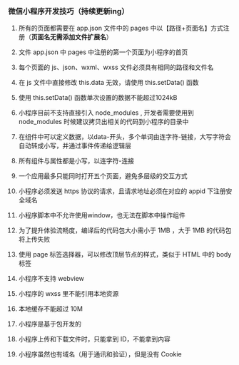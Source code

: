 ### 微信小程序开发技巧（持续更新ing）

1. 所有的页面都需要在 app.json 文件中的 pages 中以【路径+页面名】方式注册（**页面名无需添加文件扩展名**）

2. 文件 app.json 中 pages 中注册的第一个页面为小程序的首页

3. 每个页面的 js、json、wxml、wxss 文件必须具有相同的路径和文件名

4. 在 js 文件中直接修改 this.data 无效，请使用 this.setData() 函数

5. 使用 this.setData() 函数单次设置的数据不能超过1024kB

6. 小程序目前不支持直接引入 node_modules , 开发者需要使用到 node_modules 时候建议拷贝出相关的代码到小程序的目录中

7. 在组件中可以定义数据，以data-开头，多个单词由连字符-链接，大写字符会自动转成小写，并通过事件传递给逻辑层

8. 所有组件与属性都是小写，以连字符-连接 

9. 一个应用最多只能同时打开五个页面，避免多层级的交互方式

10. 小程序必须发送 https 协议的请求，且请求地址必须在对应的 appid 下注册安全域名

11. 小程序脚本中不允许使用window，也无法在脚本中操作组件

12. 为了提升体验流畅度，编译后的代码包大小需小于 1MB ，大于 1MB 的代码包将上传失败

13. 使用 page 标签选择器，可以修改顶层节点的样式，类似于 HTML 中的 body 标签

14. 小程序不支持 webview

15. 小程序的 wxss 里不能引用本地资源

16. 本地缓存不能超过 10M

17. 小程序是基于包开发的

18. 小程序上传和下载文件时，只能拿到 ID，不能拿到内容

19. 小程序虽然也有域名（用于通讯和验证），但是没有 Cookie